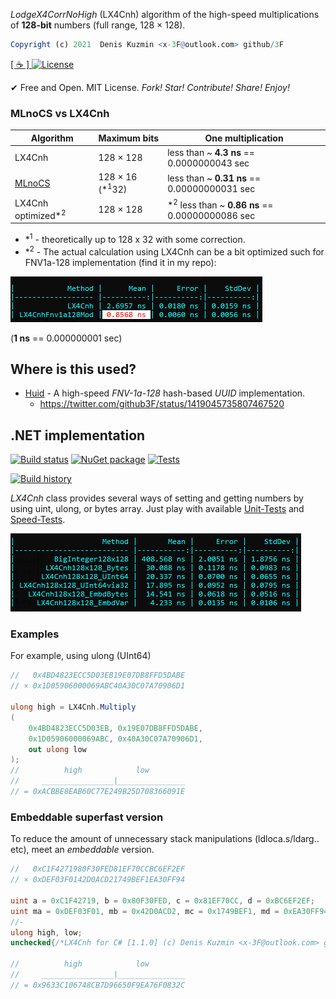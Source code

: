 *LodgeX4CorrNoHigh* (LX4Cnh) algorithm of the high-speed multiplications of **128-bit** numbers (full range, 128 × 128).

```r
Copyright (c) 2021  Denis Kuzmin <x-3F@outlook.com> github/3F
```

[ [ ☕ ] ](https://3F.github.io/Donation/) [![License](https://img.shields.io/badge/License-MIT-74A5C2.svg)](https://github.com/3F/LX4Cnh/blob/master/License.txt)

✔ Free and Open. MIT License. *Fork! Star! Contribute! Share! Enjoy!*

### MLnoCS vs LX4Cnh

Algorithm | Maximum bits | One multiplication
----------|--------------|-------------------
LX4Cnh    | 128 × 128    | less than ~ **4.3 ns** == 0.0000000043 sec
[MLnoCS](https://github.com/3F/sandbox/tree/master/algorithms/MLnoCS)    | 128 × 16 (*<sup>1</sup>32) | less than ~ **0.31 ns** == 0.00000000031 sec
LX4Cnh optimized\*<sup>2</sup> | 128 × 128 | \*<sup>2</sup> less than ~ **0.86 ns** == 0.00000000086 sec

* \*<sup>1</sup> - theoretically up to 128 x 32 with some correction.
* \*<sup>2</sup> - The actual calculation using LX4Cnh can be a bit optimized such for FNV1a-128 implementation (find it in my repo):

[![](/img/fnvOptimization.png)](#)

(**1 ns** == 0.000000001 sec)

## Where is this used?

* [Huid](https://github.com/3F/Huid) - A high-speed *FNV-1a-128* hash-based *UUID* implementation.
    * https://twitter.com/github3F/status/1419045735807467520

## .NET implementation

[![Build status](https://ci.appveyor.com/api/projects/status/q4rq4wd92bi735ga/branch/master?svg=true)](https://ci.appveyor.com/project/3Fs/lx4cnh/branch/master)
[![NuGet package](https://img.shields.io/nuget/v/LX4Cnh.svg)](https://www.nuget.org/packages/LX4Cnh/) 
[![Tests](https://img.shields.io/appveyor/tests/3Fs/lx4cnh/master.svg)](https://ci.appveyor.com/project/3Fs/lx4cnh/build/tests)

[![Build history](https://buildstats.info/appveyor/chart/3Fs/lx4cnh?buildCount=15&includeBuildsFromPullRequest=true&showStats=true)](https://ci.appveyor.com/project/3Fs/lx4cnh/history)

*LX4Cnh* class provides several ways of setting and getting numbers by using uint, ulong, or bytes array. Just play with available [Unit-Tests](src/tests/csharp/UnitTest/) and [Speed-Tests](src/tests/csharp/Benchmark).

[![](/img/benchmark.png)](https://twitter.com/github3F/status/1410358979033813000)

### Examples

For example, using ulong (UInt64)

```csharp
//   0x4BD4823ECC5D03EB19E07DB8FFD5DABE
// × 0x1D05906000069ABC40A30C07A70906D1

ulong high = LX4Cnh.Multiply
(
    0x4BD4823ECC5D03EB, 0x19E07DB8FFD5DABE,
    0x1D05906000069ABC, 0x40A30C07A70906D1,
    out ulong low
);
//          high            low
//     ________________|_______________
// = 0xACBBE8EAB60C77E249B25D708366091E
```

### Embeddable superfast version

To reduce the amount of unnecessary stack manipulations (ldloca.s/ldarg.. etc), meet an *embeddable* version.

```csharp
//   0xC1F4271980F30FED81EF70CCBC6EF2EF
// × 0xDEF03F0142D0ACD21749BEF1EA30FF94

uint a = 0xC1F42719, b = 0x80F30FED, c = 0x81EF70CC, d = 0xBC6EF2EF;
uint ma = 0xDEF03F01, mb = 0x42D0ACD2, mc = 0x1749BEF1, md = 0xEA30FF94;
//-
ulong high, low;
unchecked{/*LX4Cnh for C# [1.1.0] (c) Denis Kuzmin <x-3F@outlook.com> github/3F */ulong A=(ulong)b*mb;ulong B=A&0xFFFF_FFFF;ulong C=((A>>32)+B+(a*ma))&0xFFFF_FFFF;ulong D=(a>b)?a-b:b-a;ulong E=(ma>mb)?ma-mb:mb-ma;if(D!=0&&E!=0){ulong F=D*E;if(((a<b)&&(ma>mb))||((a>b)&&(ma<mb))){C+=F&0xFFFF_FFFF;}else{C-=F&0xFFFF_FFFF;}}ulong G=(C<<32)+B;A=(ulong)c*mc;ulong H=(ulong)d*md;B=(H>>32)+(H&0xFFF_FFFF_FFFF_FFFF)+(A&0xFFF_FFFF_FFFF_FFFF)+((A&0xFFF_FFFF)<<32);C=(((A>>28)+(A>>60)+(H>>60))<<28);ulong I=B;D=(c>d)?c-d:d-c;E=(mc>md)?mc-md:md-mc;if(D!=0&&E!=0){ulong F=D*E;if(((c<d)&&(mc>md))||((c>d)&&(mc<md))){I+=F;if(B>I)C+=0x100000000;}else{I-=F;if(B<I)C-=0x100000000;}}ulong J=((I&0xFFFF_FFFF)<<32)+(H&0xFFFF_FFFF);C=G+J+C+(I>>32);G=((ulong)a<<32)+b;I=((ulong)c<<32)+d;A=((ulong)ma<<32)+mb;H=((ulong)mc<<32)+md;D=(G>I)?G-I:I-G;E=(A>H)?A-H:H-A;if(D!=0&&E!=0){ulong F=D*E;if(((G<I)&&(A>H))||((G>I)&&(A<H))){C+=F;}else{C-=F;}}low=J;high=C;}

//          high            low
//     ________________|_______________
// = 0x9633C106748CB7D96650F9EA76F0832C
```
